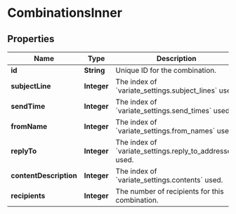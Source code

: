 

# CombinationsInner


## Properties

| Name | Type | Description | Notes |
|------------ | ------------- | ------------- | -------------|
|**id** | **String** | Unique ID for the combination. |  [optional] |
|**subjectLine** | **Integer** | The index of &#x60;variate_settings.subject_lines&#x60; used. |  [optional] |
|**sendTime** | **Integer** | The index of &#x60;variate_settings.send_times&#x60; used. |  [optional] |
|**fromName** | **Integer** | The index of &#x60;variate_settings.from_names&#x60; used. |  [optional] |
|**replyTo** | **Integer** | The index of &#x60;variate_settings.reply_to_addresses&#x60; used. |  [optional] |
|**contentDescription** | **Integer** | The index of &#x60;variate_settings.contents&#x60; used. |  [optional] |
|**recipients** | **Integer** | The number of recipients for this combination. |  [optional] |



